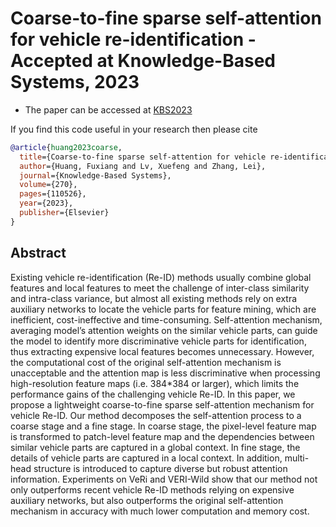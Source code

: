 # Coarse-to-fine sparse self-attention for vehicle re-identification - Accepted at Knowledge-Based Systems, 2023

- The paper can be accessed at [KBS2023](https://www.sciencedirect.com/science/article/abs/pii/S0950705123002769)


If you find this code useful in your research then please cite


```bibtex
@article{huang2023coarse,
  title={Coarse-to-fine sparse self-attention for vehicle re-identification},
  author={Huang, Fuxiang and Lv, Xuefeng and Zhang, Lei},  
  journal={Knowledge-Based Systems},
  volume={270},
  pages={110526},
  year={2023},
  publisher={Elsevier}
}
```


## Abstract

Existing vehicle re-identification (Re-ID) methods usually combine global features and local features to meet the challenge of inter-class similarity and intra-class variance, but almost all existing methods rely on extra auxiliary networks to locate the vehicle parts for feature mining, which are inefficient, cost-ineffective and time-consuming. Self-attention mechanism, averaging model’s attention weights on the similar vehicle parts, can guide the model to identify more discriminative vehicle parts for identification, thus extracting expensive local features becomes unnecessary. However, the computational cost of the original self-attention mechanism is unacceptable and the attention map is less discriminative when processing high-resolution feature maps (i.e. 384*384 or larger), which limits the performance gains of the challenging vehicle Re-ID. In this paper, we propose a lightweight coarse-to-fine sparse self-attention mechanism for vehicle Re-ID. Our method decomposes the self-attention process to a coarse stage and a fine stage. In coarse stage, the pixel-level feature map is transformed to patch-level feature map and the dependencies between similar vehicle parts are captured in a global context. In fine stage, the details of vehicle parts are captured in a local context. In addition, multi-head structure is introduced to capture diverse but robust attention information. Experiments on VeRi and VERI-Wild show that our method not only outperforms recent vehicle Re-ID methods relying on expensive auxiliary networks, but also outperforms the original self-attention mechanism in accuracy with much lower computation and memory cost.




